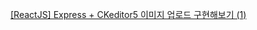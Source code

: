 [[ReactJS] Express + CKeditor5 이미지 업로드 구현해보기 (1)](https://velog.io/@ohjinseo/ReactJS-Express-CKeditor5-%EC%9D%B4%EB%AF%B8%EC%A7%80-%EC%97%85%EB%A1%9C%EB%93%9C-%EA%B5%AC%ED%98%84%ED%95%B4%EB%B3%B4%EA%B8%B0)
